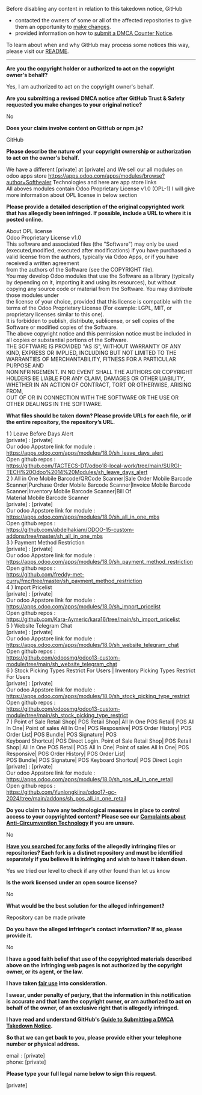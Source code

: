 Before disabling any content in relation to this takedown notice, GitHub
- contacted the owners of some or all of the affected repositories to give them an opportunity to [make changes](https://docs.github.com/en/github/site-policy/dmca-takedown-policy#a-how-does-this-actually-work).
- provided information on how to [submit a DMCA Counter Notice](https://docs.github.com/en/articles/guide-to-submitting-a-dmca-counter-notice).

To learn about when and why GitHub may process some notices this way, please visit our [README](https://github.com/github/dmca/blob/master/README.md#anatomy-of-a-takedown-notice).

---

**Are you the copyright holder or authorized to act on the copyright owner's behalf?**  
  
Yes, I am authorized to act on the copyright owner's behalf.  
  
**Are you submitting a revised DMCA notice after GitHub Trust & Safety requested you make changes to your original notice?**  
  
No  
  
**Does your claim involve content on GitHub or npm.js?**  
  
GitHub  
  
**Please describe the nature of your copyright ownership or authorization to act on the owner's behalf.**  
  
We have a different [private] at [private] and We sell our all modules on odoo apps store https://apps.odoo.com/apps/modules/browse?author=Softhealer Technologies and here are app store links    
All aboves modules contain Odoo Proprietary License v1.0 (OPL-1) I will give more information about OPL license in below section  
  
**Please provide a detailed description of the original copyrighted work that has allegedly been infringed. If possible, include a URL to where it is posted online.**  
  
About OPL license  
Odoo Proprietary License v1.0  
This software and associated files (the "Software") may only be used (executed,modified, executed after modifications) if you have purchased a valid license from the authors, typically via Odoo Apps, or if you have received a written agreement  
from the authors of the Software (see the COPYRIGHT file).  
You may develop Odoo modules that use the Software as a library (typically by depending on it, importing it and using its resources), but without copying any source code or material from the Software. You may distribute those modules under  
the license of your choice, provided that this license is compatible with the terms of the Odoo Proprietary License (For example: LGPL, MIT, or proprietary licenses similar to this one).  
It is forbidden to publish, distribute, sublicense, or sell copies of the Software or modified copies of the Software.  
The above copyright notice and this permission notice must be included in all copies or substantial portions of the Software.  
THE SOFTWARE IS PROVIDED "AS IS", WITHOUT WARRANTY OF ANY KIND, EXPRESS OR IMPLIED, INCLUDING BUT NOT LIMITED TO THE WARRANTIES OF MERCHANTABILITY, FITNESS FOR A PARTICULAR PURPOSE AND  
NONINFRINGEMENT. IN NO EVENT SHALL THE AUTHORS OR COPYRIGHT HOLDERS BE LIABLE FOR ANY CLAIM, DAMAGES OR OTHER LIABILITY, WHETHER IN AN ACTION OF CONTRACT, TORT OR OTHERWISE, ARISING FROM,  
OUT OF OR IN CONNECTION WITH THE SOFTWARE OR THE USE OR OTHER DEALINGS IN THE SOFTWARE.  
  
**What files should be taken down? Please provide URLs for each file, or if the entire repository, the repository’s URL.**  
  
1 ) Leave Before Days Alert  
[private] : [private]  
Our odoo Appstore link for module : https://apps.odoo.com/apps/modules/18.0/sh_leave_days_alert  
Open github repos :  
https://github.com/TACTECS-DT/odoo18-local-work/tree/main/SURGI-TECH%20Odoo%2014%20Modules/sh_leave_days_alert  
2 ) All in One Mobile Barcode/QRCode Scanner|Sale Order Mobile Barcode Scanner|Purchase Order Mobile Barcode Scanner|Invoice Mobile Barcode Scanner|Inventory Mobile Barcode Scanner|Bill Of  
Material Mobile Barcode Scanner  
[private] : [private]  
Our odoo Appstore link for module : https://apps.odoo.com/apps/modules/18.0/sh_all_in_one_mbs  
Open github repos :  
https://github.com/abdelhakiam/ODOO-15-custom-addons/tree/master/sh_all_in_one_mbs  
3 ) Payment Method Restriction  
[private] : [private]  
Our odoo Appstore link for module : https://apps.odoo.com/apps/modules/18.0/sh_payment_method_restriction  
Open github repos :  
https://github.com/freddy-met-curry/fmc/tree/master/sh_payment_method_restriction  
4 ) Import Pricelist  
[private] : [private]  
Our odoo Appstore link for module : https://apps.odoo.com/apps/modules/18.0/sh_import_pricelist  
Open github repos :  
https://github.com/Kara-Aymeric/kara16/tree/main/sh_import_pricelist  
5 ) Website Telegram Chat  
[private] : [private]  
Our odoo Appstore link for module : https://apps.odoo.com/apps/modules/18.0/sh_website_telegram_chat  
Open github repos :  
https://github.com/odoosmg/odoo13-custom-module/tree/main/sh_website_telegram_chat  
6 ) Stock Picking Types Restrict For Users | Inventory Picking Types Restrict For Users  
[private] : [private]  
Our odoo Appstore link for module : https://apps.odoo.com/apps/modules/18.0/sh_stock_picking_type_restrict  
Open github repos :  
https://github.com/odoosmg/odoo13-custom-module/tree/main/sh_stock_picking_type_restrict  
7 ) Point of Sale Retail Shop| POS Retail Shop| All In One POS Retail| POS All In One| Point of sales All In One| POS Resposnive| POS Order History| POS Order List| POS Bundle| POS Signature| POS  
Keyboard Shortcut| POS Direct Login. Point of Sale Retail Shop| POS Retail Shop| All In One POS Retail| POS All In One| Point of sales All In One| POS Responsive| POS Order History| POS Order List|  
POS Bundle| POS Signature| POS Keyboard Shortcut| POS Direct Login  
[private] : [private]  
Our odoo Appstore link for module : https://apps.odoo.com/apps/modules/18.0/sh_pos_all_in_one_retail  
Open github repos :  
https://github.com/Yunlongkiina/odoo17-gc-2024/tree/main/addons/sh_pos_all_in_one_retail  
  
**Do you claim to have any technological measures in place to control access to your copyrighted content? Please see our <a href="https://docs.github.com/articles/guide-to-submitting-a-dmca-takedown-notice#complaints-about-anti-circumvention-technology">Complaints about Anti-Circumvention Technology</a> if you are unsure.**  
  
No  
  
**<a href="https://docs.github.com/articles/dmca-takedown-policy#b-what-about-forks-or-whats-a-fork">Have you searched for any forks</a> of the allegedly infringing files or repositories? Each fork is a distinct repository and must be identified separately if you believe it is infringing and wish to have it taken down.**  
  
Yes we tried our level to check if any other found than let us know  
  
**Is the work licensed under an open source license?**  
  
No  
  
**What would be the best solution for the alleged infringement?**  
  
Repository can be made private  
  
**Do you have the alleged infringer’s contact information? If so, please provide it.**  
  
No  
  
**I have a good faith belief that use of the copyrighted materials described above on the infringing web pages is not authorized by the copyright owner, or its agent, or the law.**  
  
**I have taken <a href="https://www.lumendatabase.org/topics/22">fair use</a> into consideration.**  
  
**I swear, under penalty of perjury, that the information in this notification is accurate and that I am the copyright owner, or am authorized to act on behalf of the owner, of an exclusive right that is allegedly infringed.**  
  
**I have read and understand GitHub's <a href="https://docs.github.com/articles/guide-to-submitting-a-dmca-takedown-notice/">Guide to Submitting a DMCA Takedown Notice</a>.**  
  
**So that we can get back to you, please provide either your telephone number or physical address.**  
  
email : [private]  
phone: [private]  
  
**Please type your full legal name below to sign this request.**  
  
[private]  
